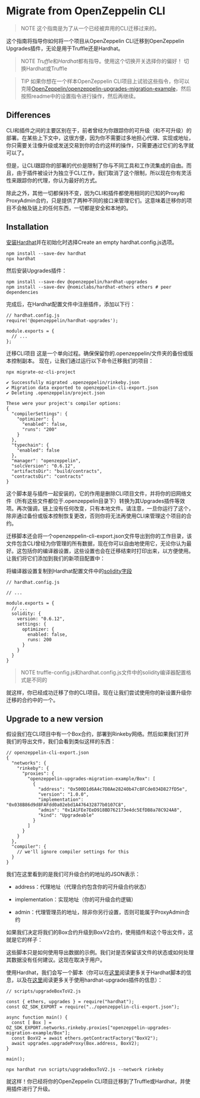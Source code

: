 # Migrate from OpenZeppelin CLI

> NOTE
这个指南是为了从一个已经被弃用的CLI迁移过来的。

这个指南将指导你如何将一个项目从OpenZeppelin CLI迁移到OpenZeppelin Upgrades插件，无论是用于Truffle还是Hardhat。

> NOTE
*Truffle*和*Hardhat*都有指导。使用这个切换开关选择你的偏好！
切换Hardhat或Truffle

> TIP
如果你想在一个样本OpenZeppelin CLI项目上试验这些指令，你可以克隆[OpenZeppelin/openzeppelin-upgrades-migration-example](https://github.com/OpenZeppelin/openzeppelin-upgrades-migration-example)，然后按照readme中的设置指令进行操作，然后再继续。

## Differences
CLI和插件之间的主要区别在于，前者曾经为你跟踪你的可升级（和不可升级）的部署。在某些上下文中，这很方便，因为你不需要过多地担心代理、实现或地址，你只需要关注像升级或发送交易到你的合约这样的操作，只需要通过它们的名字就可以了。

但是，让CLI跟踪你的部署的代价是限制了你与不同工具和工作流集成的自由。而且，由于插件被设计为独立于CLI工作，我们取消了这个限制，所以现在你有灵活性来跟踪你的代理，你认为最好的方式。

除此之外，其他一切都保持不变，因为CLI和插件都使用相同的已知的Proxy和ProxyAdmin合约，只是提供了两种不同的接口来管理它们。这意味着迁移你的项目不会触及链上的任何东西，一切都是安全和本地的。

## Installation
[安装Hardhat](https://hardhat.org/tutorial/creating-a-new-hardhat-project.html)并在初始化时选择Create an empty hardhat.config.js选项。

```
npm install --save-dev hardhat
npx hardhat
```
然后安装Upgrades插件：

```
npm install --save-dev @openzeppelin/hardhat-upgrades
npm install --save-dev @nomiclabs/hardhat-ethers ethers # peer dependencies
```

完成后，在Hardhat配置文件中注册插件，添加以下行：

```
// hardhat.config.js
require('@openzeppelin/hardhat-upgrades');

module.exports = {
  // ...
};
```

迁移CLI项目
这是一个单向过程。确保保留你的.openzeppelin/文件夹的备份或版本控制副本。
现在，让我们通过运行以下命令迁移我们的项目：

```
npx migrate-oz-cli-project
```

```
✔ Successfully migrated .openzeppelin/rinkeby.json
✔ Migration data exported to openzeppelin-cli-export.json
✔ Deleting .openzeppelin/project.json

These were your project's compiler options:
{
  "compilerSettings": {
    "optimizer": {
      "enabled": false,
      "runs": "200"
    }
  },
  "typechain": {
    "enabled": false
  },
  "manager": "openzeppelin",
  "solcVersion": "0.6.12",
  "artifactsDir": "build/contracts",
  "contractsDir": "contracts"
}
```

这个脚本是与插件一起安装的，它的作用是删除CLI项目文件，并将你的旧网络文件（所有这些文件都位于.openzeppelin目录下）转换为其Upgrades插件等效项。再次强调，链上没有任何改变，只有本地文件。请注意，一旦你运行了这个，除非通过备份或版本控制恢复更改，否则你将无法再使用CLI来管理这个项目的合约。

迁移脚本还会将一个openzeppelin-cli-export.json文件导出到你的工作目录，该文件包含CLI曾经为你管理的所有数据，现在你可以自由地使用它，无论你认为最好。这包括你的编译器设置，这些设置也会在迁移结束时打印出来，以方便使用。让我们将它们添加到我们的新项目配置中：

将编译器设置复制到Hardhat配置文件中的[solidity字段](https://hardhat.org/config/#available-config-options)

```
// hardhat.config.js

// ...

module.exports = {
  // ...
  solidity: {
    version: "0.6.12",
    settings: {
      optimizer: {
        enabled: false,
        runs: 200
      }
    }
  }
}
```

> NOTE
truffle-config.js和hardhat.config.js文件中的solidity编译器配置格式是不同的

就这样，你已经成功迁移了你的CLI项目。现在让我们尝试使用你的新设置升级你迁移的合约中的一个。

## Upgrade to a new version
假设我们在CLI项目中有一个Box合约，部署到Rinkeby网络。然后如果我们打开我们的导出文件，我们会看到类似这样的东西：

```
// openzeppelin-cli-export.json
{
  "networks": {
    "rinkeby": {
      "proxies": {
        "openzeppelin-upgrades-migration-example/Box": [
          {
            "address": "0x500D1d6A4c7D8Ae28240b47c8FCde034D827fD5e",
            "version": "1.0.0",
            "implementation": "0x038B86d9d8FAFdd0a02ebd1A476432877b0107C8",
            "admin": "0x1A1FEe7EeD918BD762173e4dc5EfDB8a78C924A8",
            "kind": "Upgradeable"
          }
        ]
      }
    }
  },
  "compiler": {
    // we'll ignore compiler settings for this
  }
}
```

我们在这里看到的是我们可升级合约的地址的JSON表示：

* address：代理地址（代理合约包含你的可升级合约状态）

* implementation：实现地址（你的可升级合约逻辑）

* admin：代理管理员的地址，除非你另行设置，否则可能属于ProxyAdmin合约

如果我们决定将我们的Box合约升级到BoxV2合约，使用插件和这个导出文件，这就是它的样子：

这些脚本只是如何使用导出数据的示例。我们对是否保留该文件的状态或如何处理其数据没有任何建议。这现在取决于用户。

使用Hardhat，我们会写一个脚本（你可以在[这里](https://hardhat.org/guides/scripts.html)阅读更多关于Hardhat脚本的信息，以及在[这里](../API-Reference/Hardhat-Upgrades.md)阅读更多关于使用hardhat-upgrades插件的信息）：
```
// scripts/upgradeBoxToV2.js

const { ethers, upgrades } = require("hardhat");
const OZ_SDK_EXPORT = require("../openzeppelin-cli-export.json");

async function main() {
  const [ Box ] = OZ_SDK_EXPORT.networks.rinkeby.proxies["openzeppelin-upgrades-migration-example/Box"];
  const BoxV2 = await ethers.getContractFactory("BoxV2");
  await upgrades.upgradeProxy(Box.address, BoxV2);
}

main();
```

```
npx hardhat run scripts/upgradeBoxToV2.js --network rinkeby
```
就这样！你已经将你的OpenZeppelin CLI项目迁移到了Truffle或Hardhat，并使用插件进行了升级。